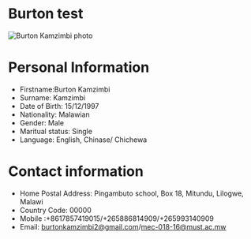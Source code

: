 # Burton test
![Burton Kamzimbi  photo](C:\testnode\CQUEST\img\burtk.jpg)

# Personal Information
* Firstname:Burton Kamzimbi
* Surname: Kamzimbi
* Date of Birth: 15/12/1997
* Nationality: Malawian
* Gender: Male
* Maritual status: Single
* Language: English, Chinase/ Chichewa

# Contact information
* Home Postal Address: Pingambuto school, Box 18, Mitundu, Lilogwe, Malawi
* Country Code: 00000
* Mobile :+8617857419015/+265886814909/+265993140909
* Email: burtonkamzimbi2@gmail.com/mec-018-16@must.ac.mw